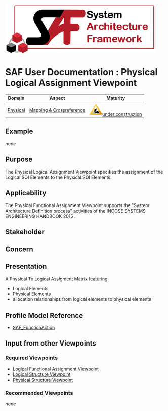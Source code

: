 ![System Architecture Framework](../diagrams/Logo_SAF.png)
# SAF User Documentation : Physical Logical Assignment Viewpoint
|**Domain**|**Aspect**|**Maturity**|
| --- | --- | --- |
|[Physical](../domains.md#Domain-Physical)|[Mapping & Crossreference](../aspects.md#Aspect-Mapping-&-Crossreference)|![Under Construction](../diagrams/Under_construction_icon-yellow.svg )[under construction](../using-saf/maturity.md#under-construction)|
## Example
*none*
## Purpose
The Physical Logical Assignment Viewpoint specifies the assignment of the Logical SOI Elements to the Physical SOI Elements.
## Applicability
The Physical Functional Assignment Viewpoint supports the "System Architecture Definition process" activities of the INCOSE SYSTEMS ENGINEERING HANDBOOK 2015  .
## Stakeholder
## Concern
## Presentation
A  Physical To Logical Assigment Matrix featuring
* Logical Elements
* Physical Elements
* allocation relationships from logical elements to physical elements

## Profile Model Reference
* [SAF_FunctionAction](../stereotypes.md#SAF_FunctionAction)
## Input from other Viewpoints
### Required Viewpoints
* [Logical Functional Assignment Viewpoint](Logical-Functional-Assignment-Viewpoint.md)
* [Logical Structure Viewpoint](Logical-Structure-Viewpoint.md)
* [Physical Structure Viewpoint](Physical-Structure-Viewpoint.md)
### Recommended Viewpoints
*none*
